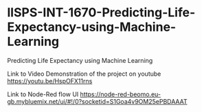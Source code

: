 # llSPS-INT-1670-Predicting-Life-Expectancy-using-Machine-Learning
Predicting Life Expectancy using Machine Learning


Link to Video Demonstration of the project on youtube
https://youtu.be/HspOFX11rns

Link to Node-Red flow UI
https://node-red-beomo.eu-gb.mybluemix.net/ui/#!/0?socketid=S1Goa4v9OM25ePBDAAAT
